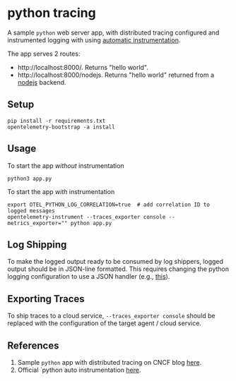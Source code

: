 python tracing
==============

A sample `python` web server app, with distributed tracing configured
and instrumented logging with using [automatic instrumentation](https://opentelemetry.io/docs/instrumentation/python/automatic/).


The app serves 2 routes:
* http://localhost:8000/. Returns "hello world".
* http://localhost:8000/nodejs. Returns "hello world" returned from a [nodejs](https://github.com/uishon/nodejs-tracing) backend.

Setup
-----
```
pip install -r requirements.txt
opentelemetry-bootstrap -a install 
```

Usage
-----

To start the app *without* instrumentation
```
python3 app.py
```

To start the app *with* instrumentation
```
export OTEL_PYTHON_LOG_CORRELATION=true  # add correlation ID to logged messages 
opentelemetry-instrument --traces_exporter console --metrics_exporter="" python app.py
```

Log Shipping
------------
To make the logged output ready to be consumed by log shippers, logged output should be in
JSON-line formatted. This requires changing the python logging configuration to use a JSON handler
(e.g., [this](https://pypi.org/project/python-json-logger/)).

Exporting Traces
----------------
To ship traces to a cloud service, `--traces_exporter console` should be replaced with the configuration
of the target agent / cloud service.

References
----------
1. Sample `python` app with distributed tracing on CNCF blog [here](https://www.cncf.io/blog/2022/04/22/opentelemetry-and-python-a-complete-instrumentation-guide/).
2. Official `python auto instrumentation [here](https://opentelemetry.io/docs/instrumentation/python/automatic/).
